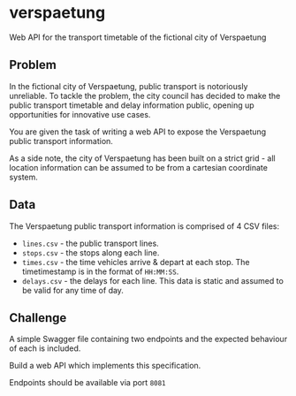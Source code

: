 # verspaetung
Web API for the transport timetable of the fictional city of Verspaetung

## Problem

In the fictional city of Verspaetung, public transport is notoriously unreliable. To tackle the problem, the city council has decided to make the public transport timetable and delay information public, opening up opportunities for innovative use cases.

You are given the task of writing a web API to expose the Verspaetung public transport information.

As a side note, the city of Verspaetung has been built on a strict grid - all location information can be assumed to be from a cartesian coordinate system.

## Data

The Verspaetung public transport information is comprised of 4 CSV files:

- `lines.csv` - the public transport lines.
- `stops.csv` - the stops along each line.
- `times.csv` - the time vehicles arrive & depart at each stop. The timetimestamp is in the format of `HH:MM:SS`.
- `delays.csv` - the delays for each line. This data is static and assumed to be valid for any time of day.

## Challenge

A simple Swagger file containing two endpoints and the expected behaviour of each is included.

Build a web API which implements this specification.

Endpoints should be available via port `8081`
